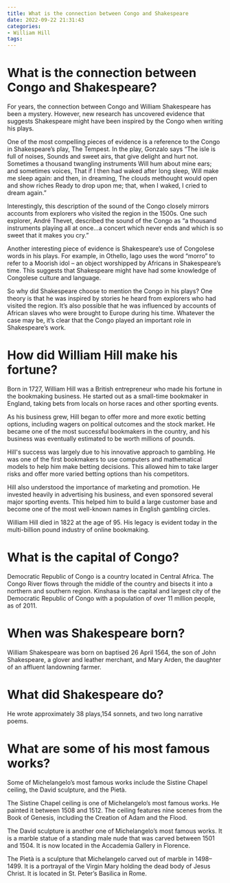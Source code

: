 ```yaml
---
title: What is the connection between Congo and Shakespeare 
date: 2022-09-22 21:31:43
categories:
- William Hill
tags:
---
```



#  What is the connection between Congo and Shakespeare? 

For years, the connection between Congo and William Shakespeare has been a mystery. However, new research has uncovered evidence that suggests Shakespeare might have been inspired by the Congo when writing his plays.

One of the most compelling pieces of evidence is a reference to the Congo in Shakespeare’s play, The Tempest. In the play, Gonzalo says “The isle is full of noises, Sounds and sweet airs, that give delight and hurt not. Sometimes a thousand twangling instruments Will hum about mine ears; and sometimes voices, That if I then had waked after long sleep, Will make me sleep again: and then, in dreaming, The clouds methought would open and show riches Ready to drop upon me; that, when I waked, I cried to dream again.”

Interestingly, this description of the sound of the Congo closely mirrors accounts from explorers who visited the region in the 1500s. One such explorer, André Thevet, described the sound of the Congo as “a thousand instruments playing all at once…a concert which never ends and which is so sweet that it makes you cry.”

Another interesting piece of evidence is Shakespeare’s use of Congolese words in his plays. For example, in Othello, Iago uses the word “morro” to refer to a Moorish idol – an object worshipped by Africans in Shakespeare’s time. This suggests that Shakespeare might have had some knowledge of Congolese culture and language.

So why did Shakespeare choose to mention the Congo in his plays? One theory is that he was inspired by stories he heard from explorers who had visited the region. It’s also possible that he was influenced by accounts of African slaves who were brought to Europe during his time. Whatever the case may be, it’s clear that the Congo played an important role in Shakespeare’s work.

#  How did William Hill make his fortune? 

Born in 1727, William Hill was a British entrepreneur who made his fortune in the bookmaking business. He started out as a small-time bookmaker in England, taking bets from locals on horse races and other sporting events.

As his business grew, Hill began to offer more and more exotic betting options, including wagers on political outcomes and the stock market. He became one of the most successful bookmakers in the country, and his business was eventually estimated to be worth millions of pounds.

Hill's success was largely due to his innovative approach to gambling. He was one of the first bookmakers to use computers and mathematical models to help him make betting decisions. This allowed him to take larger risks and offer more varied betting options than his competitors.

Hill also understood the importance of marketing and promotion. He invested heavily in advertising his business, and even sponsored several major sporting events. This helped him to build a large customer base and become one of the most well-known names in English gambling circles.

William Hill died in 1822 at the age of 95. His legacy is evident today in the multi-billion pound industry of online bookmaking.

#  What is the capital of Congo? 

Democratic Republic of Congo is a country located in Central Africa. The Congo River flows through the middle of the country and bisects it into a northern and southern region. Kinshasa is the capital and largest city of the Democratic Republic of Congo with a population of over 11 million people, as of 2011.

#  When was Shakespeare born? 

William Shakespeare was born on baptised 26 April 1564, the son of John Shakespeare, a glover and leather merchant, and Mary Arden, the daughter of an affluent landowning farmer.

# What did Shakespeare do? 

He wrote approximately 38 plays,154 sonnets, and two long narrative poems.

#  What are some of his most famous works?

Some of Michelangelo’s most famous works include the Sistine Chapel ceiling, the David sculpture, and the Pietà.

The Sistine Chapel ceiling is one of Michelangelo’s most famous works. He painted it between 1508 and 1512. The ceiling features nine scenes from the Book of Genesis, including the Creation of Adam and the Flood.

The David sculpture is another one of Michelangelo’s most famous works. It is a marble statue of a standing male nude that was carved between 1501 and 1504. It is now located in the Accademia Gallery in Florence.

The Pietà is a sculpture that Michelangelo carved out of marble in 1498–1499. It is a portrayal of the Virgin Mary holding the dead body of Jesus Christ. It is located in St. Peter’s Basilica in Rome.